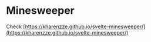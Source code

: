 # Minesweeper

Check [https://kharenzze.github.io/svelte-minesweeper/](https://kharenzze.github.io/svelte-minesweeper/)
